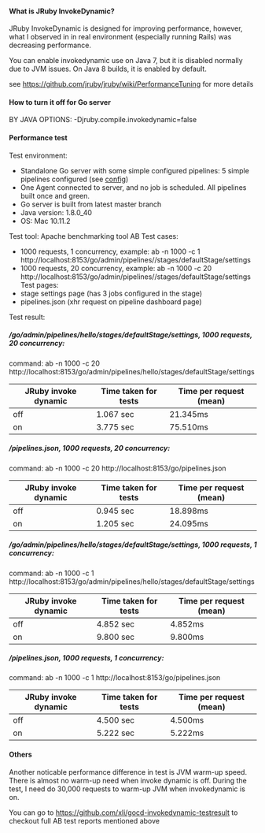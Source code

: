 #### What is JRuby InvokeDynamic?

JRuby InvokeDynamic is designed for improving performance, however, what I observed in in real environment (especially running Rails) was decreasing performance.

You can enable invokedynamic use on Java 7, but it is disabled normally due to JVM issues. On Java 8 builds, it is enabled by default.

see https://github.com/jruby/jruby/wiki/PerformanceTuning for more details

#### How to turn it off for Go server

BY JAVA OPTIONS: -Djruby.compile.invokedynamic=false

#### Performance test

Test environment:

* Standalone Go server with some simple configured pipelines: 5 simple pipelines configured (see [config](https://github.com/xli/gocd-invokedynamic-testresult/blob/master/cruise-config.xml))
* One Agent connected to server, and no job is scheduled. All pipelines built once and green.
* Go server is built from latest master branch
* Java version: 1.8.0_40
* OS: Mac 10.11.2

Test tool: Apache benchmarking tool AB
Test cases:
* 1000 requests, 1 concurrency, example: ab -n 1000 -c 1 http://localhost:8153/go/admin/pipelines/<pipelinename>/stages/defaultStage/settings
* 1000 requests, 20 concurrency, example: ab -n 1000 -c 20 http://localhost:8153/go/admin/pipelines/<pipelinename>/stages/defaultStage/settings
Test pages:
* stage settings page (has 3 jobs configured in the stage)
* pipelines.json (xhr request on pipeline dashboard page)

Test result:

##### /go/admin/pipelines/hello/stages/defaultStage/settings, 1000 requests, 20 concurrency: 

command: ab -n 1000 -c 20 http://localhost:8153/go/admin/pipelines/hello/stages/defaultStage/settings

| JRuby invoke dynamic | Time taken for tests | Time per request (mean) |
|----------------------|----------------------|-------------------------|
| off                  | 1.067 sec            | 21.345ms                |
| on                   | 3.775 sec            | 75.510ms                |


##### /pipelines.json, 1000 requests, 20 concurrency:

command: ab -n 1000 -c 20 http://localhost:8153/go/pipelines.json

| JRuby invoke dynamic | Time taken for tests | Time per request (mean) |
|----------------------|----------------------|-------------------------|
| off                  | 0.945 sec            | 18.898ms                |
| on                   | 1.205 sec            | 24.095ms                |


##### /go/admin/pipelines/hello/stages/defaultStage/settings, 1000 requests, 1 concurrency: 

command: ab -n 1000 -c 1 http://localhost:8153/go/admin/pipelines/hello/stages/defaultStage/settings

| JRuby invoke dynamic | Time taken for tests | Time per request (mean) |
|----------------------|----------------------|-------------------------|
| off                  | 4.852 sec            | 4.852ms                 |
| on                   | 9.800 sec            | 9.800ms                 |

##### /pipelines.json, 1000 requests, 1 concurrency: 

command: ab -n 1000 -c 1 http://localhost:8153/go/pipelines.json

| JRuby invoke dynamic | Time taken for tests | Time per request (mean) |
|----------------------|----------------------|-------------------------|
| off                  | 4.500 sec            | 4.500ms                 |
| on                   | 5.222 sec            | 5.222ms                 |


#### Others

Another noticable performance difference in test is JVM warm-up speed. 
There is almost no warm-up need when invoke dynamic is off. 
During the test, I need do 30,000 requests to warm-up JVM when invokedynamic is on.

You can go to https://github.com/xli/gocd-invokedynamic-testresult to checkout full AB test reports mentioned above
